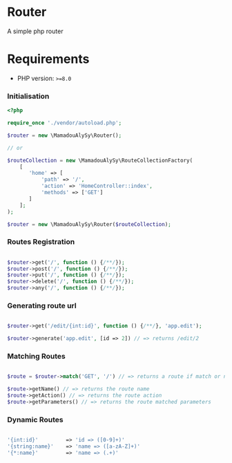 # Router
A simple php router

# Requirements
- PHP version: `>=8.0`

### Initialisation

```php
<?php

require_once './vendor/autoload.php';

$router = new \MamadouAlySy\Router(); 

// or

$routeCollection = new \MamadouAlySy\RouteCollectionFactory(
    [
       'home' => [
           'path' => '/',
           'action' => 'HomeController::index',
           'methods' => ['GET']
       ]
    ];
);

$router = new \MamadouAlySy\Router($routeCollection);

```

### Routes Registration

```php

$router->get('/', function () {/**/});
$router->post('/', function () {/**/});
$router->put('/', function () {/**/});
$router->delete('/', function () {/**/});
$router->any('/', function () {/**/});

```

### Generating route url

```php

$router->get('/edit/{int:id}', function () {/**/}, 'app.edit');

$router->generate('app.edit', [id => 2]) // => returns /edit/2

```

### Matching Routes

```php

$route = $router->match('GET', '/') // => returns a route if match or null if not match

$route->getName() // => returns the route name
$route->getAction() // => returns the route action
$route->getParameters() // => returns the route matched parameters

```

### Dynamic Routes

```php

'{int:id}'         => 'id => ([0-9]+)'
'{string:name}'    => 'name => ([a-zA-Z]+)'
'{*:name}'         => 'name => (.+)'

```
